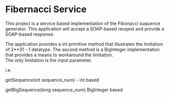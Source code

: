 Fibernacci Service
==========

This project is a service based implementation of the Fibonacci suquence generator.  This application will accept a 
SOAP-based reuqest and provide a SOAP-based response.

The application provides a int primitive method that illustrates the limitation of 2**31 - 1 datatype.
The second method is a BigInteger implementation that provides a means to workaround the limitation.  
The only limitation is the input parameter.  

i.e. 

getSequence(int sequence_num) - int based

getBigSequence(long sequence_num) BigInteger based


